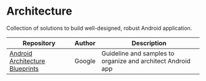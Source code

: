 # Architecture
Collection of solutions to build well-designed, robust Android application.

| Repository | Author | Description |
| ------------- | ------------- | ------------- |
|[Android Architecture Blueprints](https://github.com/googlesamples/android-architecture)| Google | Guideline and samples to organize and architect Android app |
